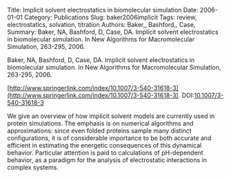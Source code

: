 Title: Implicit solvent electrostatics in biomolecular simulation
Date: 2006-01-01
Category: Publications
Slug: baker2006implicit
Tags: review, electrostatics, solvation, titration
Authors: Baker,, Bashford,, Case,
Summary: Baker, NA, Bashford, D, Case, DA. Implicit solvent electrostatics in biomolecular simulation. In New Algorithms for Macromolecular Simulation, 263-295, 2006.

Baker, NA, Bashford, D, Case, DA. Implicit solvent electrostatics in biomolecular simulation. In New Algorithms for Macromolecular Simulation, 263-295, 2006.

[http://www.springerlink.com/index/10.1007/3-540-31618-3](http://www.springerlink.com/index/10.1007/3-540-31618-3). DOI:[10.1007/3-540-31618-3](http://dx.doi.org/10.1007/3-540-31618-3)

We give an overview of how implicit solvent models are currently used in protein simulations. The emphasis is on numerical algorithms and approximations: since even folded proteins sample many distinct configurations, it is of considerable importance to be both accurate and efficient in estimating the energetic consequences of this dynamical behavior. Particular attention is paid to calculations of pH-dependent behavior, as a paradigm for the analysis of electrostatic interactions in complex systems.
